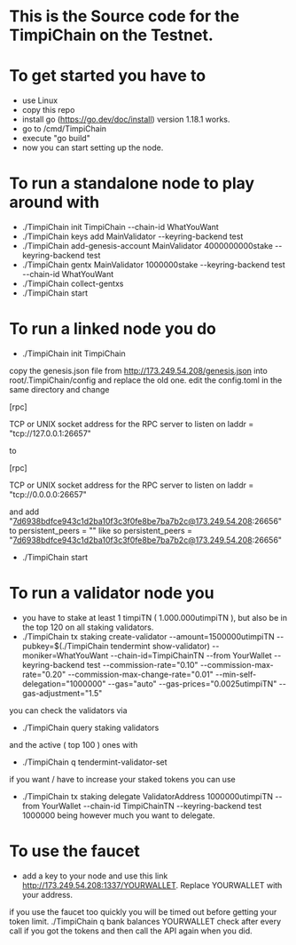# This is the Source code for the TimpiChain on the Testnet.

# To get started you have to
- use Linux
- copy this repo
- install go (https://go.dev/doc/install) version 1.18.1 works.
- go to /cmd/TimpiChain
- execute "go build"
- now you can start setting up the node.

# To run a standalone node to play around with

- ./TimpiChain init TimpiChain --chain-id WhatYouWant
- ./TimpiChain keys add MainValidator --keyring-backend test
- ./TimpiChain add-genesis-account MainValidator 4000000000stake --keyring-backend test
- ./TimpiChain gentx MainValidator 1000000stake --keyring-backend test --chain-id WhatYouWant
- ./TimpiChain collect-gentxs
- ./TimpiChain start

# To run a linked node you do
- ./TimpiChain init TimpiChain

copy the genesis.json file from http://173.249.54.208/genesis.json into root/.TimpiChain/config and replace the old one.
edit the config.toml in the same directory and change 

[rpc]

TCP or UNIX socket address for the RPC server to listen on
laddr = "tcp://127.0.0.1:26657"

to

[rpc]

TCP or UNIX socket address for the RPC server to listen on
laddr = "tcp://0.0.0.0:26657"

and add "7d6938bdfce943c1d2ba10f3c3f0fe8be7ba7b2c@173.249.54.208:26656" to
persistent_peers = "" like so persistent_peers = "7d6938bdfce943c1d2ba10f3c3f0fe8be7ba7b2c@173.249.54.208:26656"

- ./TimpiChain start

# To run a validator node you
- you have to stake at least 1 timpiTN ( 1.000.000utimpiTN ), but also be in the top 120 on all staking validators.
- ./TimpiChain tx staking create-validator --amount=1500000utimpiTN --pubkey=$(./TimpiChain tendermint show-validator)  --moniker=WhatYouWant --chain-id=TimpiChainTN --from YourWallet --keyring-backend test --commission-rate="0.10" --commission-max-rate="0.20" --commission-max-change-rate="0.01" --min-self-delegation="1000000" --gas="auto" --gas-prices="0.0025utimpiTN" --gas-adjustment="1.5"

you can check the validators via 
- ./TimpiChain query staking validators

and the active ( top 100 ) ones with 
- ./TimpiChain q tendermint-validator-set

if you want / have to increase your staked tokens you can use
- ./TimpiChain tx staking delegate ValidatorAddress 1000000utimpiTN --from YourWallet --chain-id TimpiChainTN --keyring-backend test
1000000 being however much you want to delegate.

# To use the faucet
- add a key to your node and use this link http://173.249.54.208:1337/YOURWALLET. Replace YOURWALLET with your address.

if you use the faucet too quickly you will be timed out before getting your token limit. ./TimpiChain q bank balances YOURWALLET check after every call if you got the tokens and then call the API again when you did.

